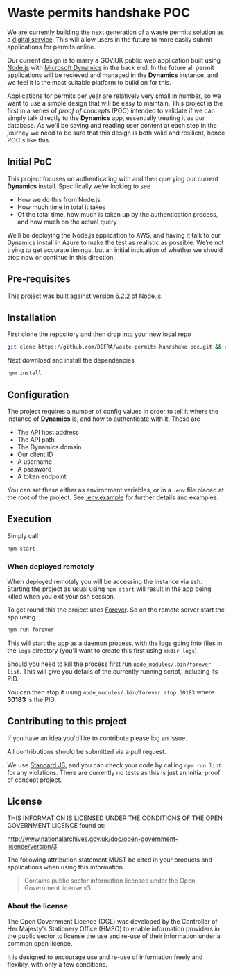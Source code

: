 ﻿# Waste permits handshake POC

We are currently building the next generation of a waste permits solution as a [digital service](https://www.gov.uk/service-manual/service-standard). This will allow users in the future to more easily submit applications for permits online.

Our current design is to marry a GOV.UK public web application built using [Node.js](https://nodejs.org/en/) with [Microsoft Dynamics](https://www.microsoft.com/en-gb/dynamics365/home) in the back end. In the future all permit applications will be recieved and managed in the **Dynamics** instance, and we feel it is the most suitable platform to build on for this.

Applications for permits per year are relatively very small in number, so we want to use a simple design that will be easy to maintain. This project is the first in a series of *proof of concepts* (POC) intended to validate if we can simply talk directly to the **Dynamics** app, essentially treating it as our database. As we'll be saving and reading user content at each step in the journey we need to be sure that this design is both valid and resilient, hence POC's like this.

## Initial PoC

This project focuses on authenticating with and then querying our current **Dynamics** install. Specifically we’re looking to see

- How we do this from Node.js
- How much time in total it takes
- Of the total time, how much is taken up by the authentication process, and how much on the actual query

We’ll be deploying the Node.js application to AWS, and having it talk to our Dynamics install in Azure to make the test as realistic as possible. We’re not trying to get accurate timings, but an initial indication of whether we should stop now or continue in this direction.

## Pre-requisites

This project was built against version 6.2.2 of Node.js.

## Installation

First clone the repository and then drop into your new local repo

```bash
git clone https://github.com/DEFRA/waste-permits-handshake-poc.git && cd waste-permits-handshake-poc
```

Next download and install the dependencies

```bash
npm install
```

## Configuration

The project requires a number of config values in order to tell it where the instance of **Dynamics** is, and how to authenticate with it. These are

- The API host address
- The API path
- The Dynamics domain
- Our client ID
- A username
- A password
- A token endpoint

You can set these either as environment variables, or in a `.env` file placed at the root of the project. See [.env.example](.env.example) for further details and examples.

## Execution

Simply call

```bash
npm start
```

### When deployed remotely

When deployed remotely you will be accessing the instance via ssh. Starting the project as usual using `npm start` will result in the app being killed when you exit your ssh session.

To get round this the project uses [Forever](https://github.com/foreverjs/forever). So on the remote server start the app using

```bash
npm run forever
```

This will start the app as a daemon process, with the logs going into files in the `logs` directory (you'll want to create this first using `mkdir logs`).

Should you need to kill the process first run `node_modules/.bin/forever list`. This will give you details of the currently running script, including its PID.

You can then stop it using `node_modules/.bin/forever stop 30183` where **30183** is the PID.

## Contributing to this project

If you have an idea you'd like to contribute please log an issue.

All contributions should be submitted via a pull request.

We use [Standard JS](https://github.com/DEFRA/dst-guides/blob/master/style/javascript.md), and you can check your code by calling `npm run lint` for any violations. There are currently no tests as this is just an initial proof of concept project.

## License

THIS INFORMATION IS LICENSED UNDER THE CONDITIONS OF THE OPEN GOVERNMENT LICENCE found at:

http://www.nationalarchives.gov.uk/doc/open-government-licence/version/3

The following attribution statement MUST be cited in your products and applications when using this information.

> Contains public sector information licensed under the Open Government license v3

### About the license

The Open Government Licence (OGL) was developed by the Controller of Her Majesty's Stationery Office (HMSO) to enable information providers in the public sector to license the use and re-use of their information under a common open licence.

It is designed to encourage use and re-use of information freely and flexibly, with only a few conditions.
